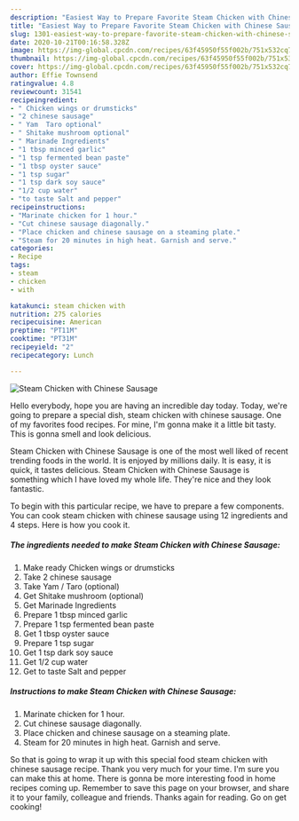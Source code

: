 ```yaml
---
description: "Easiest Way to Prepare Favorite Steam Chicken with Chinese Sausage"
title: "Easiest Way to Prepare Favorite Steam Chicken with Chinese Sausage"
slug: 1301-easiest-way-to-prepare-favorite-steam-chicken-with-chinese-sausage
date: 2020-10-21T00:16:58.328Z
image: https://img-global.cpcdn.com/recipes/63f45950f55f002b/751x532cq70/steam-chicken-with-chinese-sausage-recipe-main-photo.jpg
thumbnail: https://img-global.cpcdn.com/recipes/63f45950f55f002b/751x532cq70/steam-chicken-with-chinese-sausage-recipe-main-photo.jpg
cover: https://img-global.cpcdn.com/recipes/63f45950f55f002b/751x532cq70/steam-chicken-with-chinese-sausage-recipe-main-photo.jpg
author: Effie Townsend
ratingvalue: 4.8
reviewcount: 31541
recipeingredient:
- " Chicken wings or drumsticks"
- "2 chinese sausage"
- " Yam  Taro optional"
- " Shitake mushroom optional"
- " Marinade Ingredients"
- "1 tbsp minced garlic"
- "1 tsp fermented bean paste"
- "1 tbsp oyster sauce"
- "1 tsp sugar"
- "1 tsp dark soy sauce"
- "1/2 cup water"
- "to taste Salt and pepper"
recipeinstructions:
- "Marinate chicken for 1 hour."
- "Cut chinese sausage diagonally."
- "Place chicken and chinese sausage on a steaming plate."
- "Steam for 20 minutes in high heat. Garnish and serve."
categories:
- Recipe
tags:
- steam
- chicken
- with

katakunci: steam chicken with 
nutrition: 275 calories
recipecuisine: American
preptime: "PT11M"
cooktime: "PT31M"
recipeyield: "2"
recipecategory: Lunch

---
```



![Steam Chicken with Chinese Sausage](https://img-global.cpcdn.com/recipes/63f45950f55f002b/751x532cq70/steam-chicken-with-chinese-sausage-recipe-main-photo.jpg)

Hello everybody, hope you are having an incredible day today. Today, we're going to prepare a special dish, steam chicken with chinese sausage. One of my favorites food recipes. For mine, I'm gonna make it a little bit tasty. This is gonna smell and look delicious.

Steam Chicken with Chinese Sausage is one of the most well liked of recent trending foods in the world. It is enjoyed by millions daily. It is easy, it is quick, it tastes delicious. Steam Chicken with Chinese Sausage is something which I have loved my whole life. They're nice and they look fantastic.




To begin with this particular recipe, we have to prepare a few components. You can cook steam chicken with chinese sausage using 12 ingredients and 4 steps. Here is how you cook it.

<!--inarticleads1-->

##### The ingredients needed to make Steam Chicken with Chinese Sausage:

1. Make ready  Chicken wings or drumsticks
1. Take 2 chinese sausage
1. Take  Yam / Taro (optional)
1. Get  Shitake mushroom (optional)
1. Get  Marinade Ingredients
1. Prepare 1 tbsp minced garlic
1. Prepare 1 tsp fermented bean paste
1. Get 1 tbsp oyster sauce
1. Prepare 1 tsp sugar
1. Get 1 tsp dark soy sauce
1. Get 1/2 cup water
1. Get to taste Salt and pepper




<!--inarticleads2-->

##### Instructions to make Steam Chicken with Chinese Sausage:

1. Marinate chicken for 1 hour.
1. Cut chinese sausage diagonally.
1. Place chicken and chinese sausage on a steaming plate.
1. Steam for 20 minutes in high heat. Garnish and serve.




So that is going to wrap it up with this special food steam chicken with chinese sausage recipe. Thank you very much for your time. I'm sure you can make this at home. There is gonna be more interesting food in home recipes coming up. Remember to save this page on your browser, and share it to your family, colleague and friends. Thanks again for reading. Go on get cooking!
